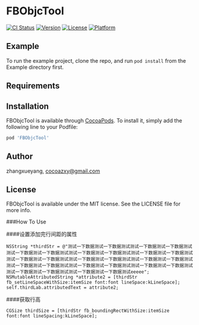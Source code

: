 # FBObjcTool

[![CI Status](http://img.shields.io/travis/zhangxueyang/FBObjcTool.svg?style=flat)](https://travis-ci.org/zhangxueyang/FBObjcTool)
[![Version](https://img.shields.io/cocoapods/v/FBObjcTool.svg?style=flat)](http://cocoapods.org/pods/FBObjcTool)
[![License](https://img.shields.io/cocoapods/l/FBObjcTool.svg?style=flat)](http://cocoapods.org/pods/FBObjcTool)
[![Platform](https://img.shields.io/cocoapods/p/FBObjcTool.svg?style=flat)](http://cocoapods.org/pods/FBObjcTool)

## Example

To run the example project, clone the repo, and run `pod install` from the Example directory first.

## Requirements

## Installation

FBObjcTool is available through [CocoaPods](http://cocoapods.org). To install
it, simply add the following line to your Podfile:

```ruby
pod 'FBObjcTool'
```

## Author

zhangxueyang, cocoazxy@gmail.com

## License

FBObjcTool is available under the MIT license. See the LICENSE file for more info.

###How  To   Use

####设置添加完行间距的属性
```
NSString *thirdStr = @"测试一下数据测试一下数据测试测试一下数据测试一下数据测试测试一下数据测试一下数据测试测试一下数据测试一下数据测试测试一下数据测试一下数据测试测试一下数据测试一下数据测试测试一下数据测试一下数据测试测试一下数据测试一下数据测试测试一下数据测试一下数据测试测试一下数据测试一下数据测试测试一下数据测试一下数据测试测试一下数据测试一下数据测试测试一下数据测试一下数据测试eeeee";
NSMutableAttributedString *attribute2 = [thirdStr fb_setLineSpaceWithSize:itemSize font:font lineSpace:kLineSpace];
self.thirdLab.attributedText = attribute2;
```
####获取行高
```
CGSize thirdSize = [thirdStr fb_boundingRectWithSize:itemSize font:font lineSpacing:kLineSpace];

```


